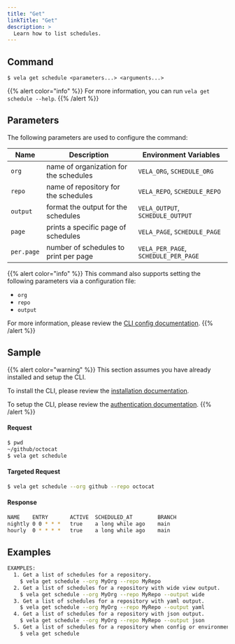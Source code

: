 ```yaml
---
title: "Get"
linkTitle: "Get"
description: >
  Learn how to list schedules.
---
```


## Command

```
$ vela get schedule <parameters...> <arguments...>
```

{{% alert color="info" %}}
For more information, you can run `vela get schedule --help`.
{{% /alert %}}

## Parameters

The following parameters are used to configure the command:

| Name       | Description                            | Environment Variables                |
|------------|----------------------------------------|--------------------------------------|
| `org`      | name of organization for the schedules | `VELA_ORG`, `SCHEDULE_ORG`           |
| `repo`     | name of repository for the schedules   | `VELA_REPO`, `SCHEDULE_REPO`         |
| `output`   | format the output for the schedules    | `VELA_OUTPUT`, `SCHEDULE_OUTPUT`     |
| `page`     | prints a specific page of schedules    | `VELA_PAGE`, `SCHEDULE_PAGE`         |
| `per.page` | number of schedules to print per page  | `VELA_PER_PAGE`, `SCHEDULE_PER_PAGE` |

{{% alert color="info" %}}
This command also supports setting the following parameters via a configuration file:

- `org`
- `repo`
- `output`

For more information, please review the [CLI config documentation](/docs/reference/cli/config/).
{{% /alert %}}

## Sample

{{% alert color="warning" %}}
This section assumes you have already installed and setup the CLI.

To install the CLI, please review the [installation documentation](/docs/reference/cli/install/).

To setup the CLI, please review the [authentication documentation](/docs/reference/cli/authentication/).
{{% /alert %}}

#### Request

```sh
$ pwd
~/github/octocat
$ vela get schedule
```

#### Targeted Request

```sh
$ vela get schedule --org github --repo octocat
```

#### Response
```sh
NAME   	ENTRY    	ACTIVE	SCHEDULED_AT    	BRANCH
nightly	0 0 * * *	true  	a long while ago	main  
hourly 	0 * * * *	true  	a long while ago	main  
```

## Examples

```sh
EXAMPLES:
  1. Get a list of schedules for a repository.
    $ vela get schedule --org MyOrg --repo MyRepo
  2. Get a list of schedules for a repository with wide view output.
    $ vela get schedule --org MyOrg --repo MyRepo --output wide
  3. Get a list of schedules for a repository with yaml output.
    $ vela get schedule --org MyOrg --repo MyRepo --output yaml
  4. Get a list of schedules for a repository with json output.
    $ vela get schedule --org MyOrg --repo MyRepo --output json
  5. Get a list of schedules for a repository when config or environment variables are set.
    $ vela get schedule
```